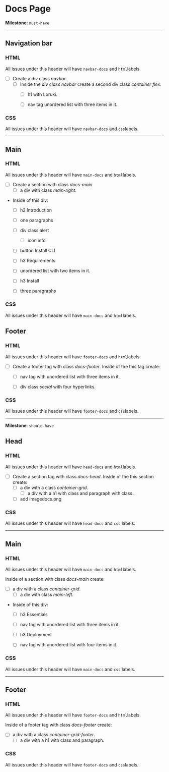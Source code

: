 
# Docs Page


 **Milestone**: `must-have`

---
## Navigation bar


### HTML

All issues under this header will have `navbar-docs` and `html`labels.

- [ ] Create a div class *navbar*.
  - [ ] Inside the *div class navbar* create a second div class *container flex*.
      - [ ] h1 with Loruki.
      - [ ] nav tag unordered list with three items in it.


### CSS 

All issues under this header will have `navbar-docs` and `css`labels.


---

## Main

### HTML

All issues under this header will have `main-docs` and `html`labels.

- [ ] Create a section with class *docs-main*
     - [ ] a div with class *main-right*.
- Inside of this div:
  - [ ]  h2 Introduction
    - [ ]  one paragraphs
  - [ ]  div class alert
     - [ ]  icon info
  - [ ]  button Install CLI
  - [ ]  h3 Requirements
    - [ ] unordered list with two items in it.
  - [ ]  h3 Install
    - [ ] three paragraphs


### CSS

All issues under this header will have `main-docs` and `html`labels.



## Footer

### HTML

All issues under this header will have `footer-docs` and `html`labels.

- [ ] Create a footer tag with class *docs-footer*.
Inside of the this tag create:
  - [ ] nav tag with unordered list with three items in it.
  - [ ] div class *social* with four hyperlinks.


### CSS

All issues under this header will have `footer-docs` and `css`labels.


---

**Milestone**: `should-have`

## Head

### HTML

All issues under this header will have `head-docs` and `html`labels.

- [ ] Create a section tag with class *docs-head*.
Inside of the this section create:
  - [ ] a div with a class *container-grid*.
       - [ ] a div with a h1 with class and paragraph with class.
  - [ ] add imagedocs.png

### CSS

All issues under this header will have `head-docs` and `css` labels.

---

## Main

### HTML

All issues under this header will have `main-docs` and `html`labels.

Inside of a section with class *docs-main* create:
- [ ] a div with a class *container-grid*.
     - [ ] a div with class *main-left*.
- Inside of this div:
  - [ ]  h3 Essentials
    - [ ] nav tag with unordered list with three items in it.
  - [ ]  h3 Deployment
    - [ ] nav tag with unordered list with four items in it.


### CSS

All issues under this header will have `main-docs` and `css` labels.

---

## Footer

### HTML

All issues under this header will have `footer-docs` and `html`labels.

Inside of a footer tag with class *docs-footer* create:
  - [ ] a div with a class *container-grid-footer*.
       - [ ] a div with a h1 with class and paragraph.

### CSS    

All issues under this header will have `footer-docs` and `css`labels.
